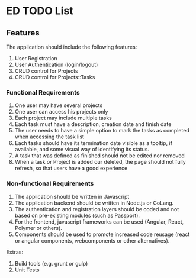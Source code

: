 # ED TODO List

## Features
The application should include the following features:
1. User Registration
2. User Authentication (login/logout)
3. CRUD control for Projects
4. CRUD control for Projects::Tasks

### Functional Requirements
1. One user may have several projects
2. One user can access his projects only
3. Each project may include multiple tasks
4. Each task must have a description, creation date and finish date
5. The user needs to have a simple option to mark the tasks as completed when accessing the task list
6. Each tasks should have its termination date visible as a tooltip, if available, and some visual way of identifying its status.
7. A task that was defined as finished should not be edited nor removed
8. When a task or Project is added our deleted, the page should not fully refresh, so that users have a good experience

### Non-functional Requirements
1. The application should be written in Javascript
2. The application backend should be written in Node.js or GoLang.
3. The authentication and registration layers should be coded and not based on pre-existing modules (such as Passport).
4. For the frontend, javascript frameworks can be used (Angular, React, Polymer or others).
5. Components should be used to promote increased code reusage (react or angular components, webcomponents or other alternatives).

Extras:
1. Build tools (e.g. grunt or gulp)
2. Unit Tests
